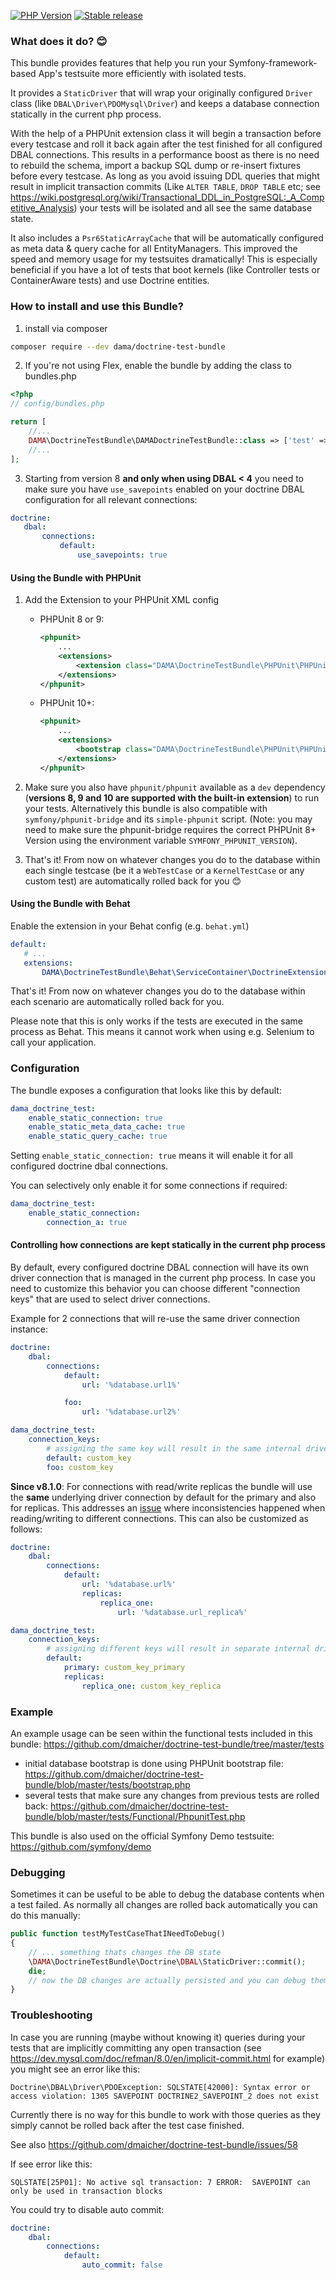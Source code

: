[![PHP Version](https://img.shields.io/packagist/php-v/dama/doctrine-test-bundle)](https://packagist.org/packages/dama/doctrine-test-bundle)
[![Stable release](https://img.shields.io/packagist/v/dama/doctrine-test-bundle)](https://packagist.org/packages/dama/doctrine-test-bundle)

### What does it do? :blush:

This bundle provides features that help you run your Symfony-framework-based App's testsuite more efficiently with isolated tests.

It provides a `StaticDriver` that will wrap your originally configured `Driver` class (like `DBAL\Driver\PDOMysql\Driver`) and keeps a database connection statically in the current php process.

With the help of a PHPUnit extension class it will begin a transaction before every testcase and roll it back again after the test finished for all configured DBAL connections. This results in a performance boost as there is no need to rebuild the schema, import a backup SQL dump or re-insert fixtures before every testcase. As long as you avoid issuing DDL queries that might result in implicit transaction commits (Like `ALTER TABLE`, `DROP TABLE` etc; see https://wiki.postgresql.org/wiki/Transactional_DDL_in_PostgreSQL:_A_Competitive_Analysis) your tests will be isolated and all see the same database state.

It also includes a `Psr6StaticArrayCache` that will be automatically configured as meta data & query cache for all EntityManagers. This improved the speed and memory usage for my testsuites dramatically! This is especially beneficial if you have a lot of tests that boot kernels (like Controller tests or ContainerAware tests) and use Doctrine entities.

### How to install and use this Bundle?

1. install via composer

```bash
composer require --dev dama/doctrine-test-bundle
```

2. If you're not using Flex, enable the bundle by adding the class to bundles.php
```php
<?php
// config/bundles.php

return [
    //...
    DAMA\DoctrineTestBundle\DAMADoctrineTestBundle::class => ['test' => true],
    //...
];
```

3. Starting from version 8 **and only when using DBAL < 4** you need to make sure you have `use_savepoints` enabled on your doctrine DBAL configuration for all relevant connections:

```yaml
doctrine:
   dbal:
       connections:
           default:
               use_savepoints: true
``` 
    
#### Using the Bundle with PHPUnit

1. Add the Extension to your PHPUnit XML config

   - PHPUnit 8 or 9:

       ```xml
       <phpunit>
           ...
           <extensions>
               <extension class="DAMA\DoctrineTestBundle\PHPUnit\PHPUnitExtension" />
           </extensions>
       </phpunit>
       ```
   - PHPUnit 10+:

      ```xml
      <phpunit>
          ...
          <extensions>
              <bootstrap class="DAMA\DoctrineTestBundle\PHPUnit\PHPUnitExtension" />
          </extensions>
      </phpunit>
      ```
    
2. Make sure you also have `phpunit/phpunit` available as a `dev` dependency (**versions 8, 9 and 10 are supported with the built-in extension**) to run your tests. 
   Alternatively this bundle is also compatible with `symfony/phpunit-bridge` and its `simple-phpunit` script. 
   (Note: you may need to make sure the phpunit-bridge requires the correct PHPUnit 8+ Version using the environment variable `SYMFONY_PHPUNIT_VERSION`). 

3. That's it! From now on whatever changes you do to the database within each single testcase (be it a `WebTestCase` or a `KernelTestCase` or any custom test) are automatically rolled back for you :blush:

#### Using the Bundle with Behat

Enable the extension in your Behat config (e.g. `behat.yml`)

```yaml
default:
   # ...
   extensions:
       DAMA\DoctrineTestBundle\Behat\ServiceContainer\DoctrineExtension: ~
```

That's it! From now on whatever changes you do to the database within each scenario are automatically rolled back for you.

Please note that this is only works if the tests are executed in the same process as Behat. This means it cannot work when using e.g. Selenium to call your application. 
    
### Configuration

The bundle exposes a configuration that looks like this by default:
    
```yaml
dama_doctrine_test:
    enable_static_connection: true
    enable_static_meta_data_cache: true
    enable_static_query_cache: true
```

Setting `enable_static_connection: true` means it will enable it for all configured doctrine dbal connections.

You can selectively only enable it for some connections if required:

```yaml
dama_doctrine_test:
    enable_static_connection:
        connection_a: true
```

#### Controlling how connections are kept statically in the current php process

By default, every configured doctrine DBAL connection will have its own driver connection that is managed in the current php process.
In case you need to customize this behavior you can choose different "connection keys" that are used to select driver connections.

Example for 2 connections that will re-use the same driver connection instance:

```yaml
doctrine:
    dbal:
        connections:
            default:
                url: '%database.url1%'

            foo:
                url: '%database.url2%'

dama_doctrine_test:
    connection_keys:
        # assigning the same key will result in the same internal driver connection being re-used for both DBAL connections
        default: custom_key
        foo: custom_key
```

**Since v8.1.0**: For connections with read/write replicas the bundle will use the **same** underlying driver connection by default for the primary and also for replicas. This addresses an [issue](https://github.com/dmaicher/doctrine-test-bundle/issues/289) where inconsistencies happened when reading/writing to different connections. This can also be customized as follows:

```yaml
doctrine:
    dbal:
        connections:
            default:
                url: '%database.url%'
                replicas:
                    replica_one:
                        url: '%database.url_replica%'

dama_doctrine_test:
    connection_keys:
        # assigning different keys will result in separate internal driver connections being used for primary and replica
        default:
            primary: custom_key_primary
            replicas:
                replica_one: custom_key_replica
```

### Example

An example usage can be seen within the functional tests included in this bundle: https://github.com/dmaicher/doctrine-test-bundle/tree/master/tests

- initial database bootstrap is done using PHPUnit bootstrap file: https://github.com/dmaicher/doctrine-test-bundle/blob/master/tests/bootstrap.php
- several tests that make sure any changes from previous tests are rolled back: https://github.com/dmaicher/doctrine-test-bundle/blob/master/tests/Functional/PhpunitTest.php

This bundle is also used on the official Symfony Demo testsuite: https://github.com/symfony/demo

### Debugging 

Sometimes it can be useful to be able to debug the database contents when a test failed. As normally all changes are rolled back automatically you can do this manually:

```php
public function testMyTestCaseThatINeedToDebug()
{
    // ... something thats changes the DB state
    \DAMA\DoctrineTestBundle\Doctrine\DBAL\StaticDriver::commit();
    die;
    // now the DB changes are actually persisted and you can debug them
}
```

### Troubleshooting

In case you are running (maybe without knowing it) queries during your tests that are implicitly committing any open transaction 
(see https://dev.mysql.com/doc/refman/8.0/en/implicit-commit.html for example) you might see an error like this:

```
Doctrine\DBAL\Driver\PDOException: SQLSTATE[42000]: Syntax error or access violation: 1305 SAVEPOINT DOCTRINE2_SAVEPOINT_2 does not exist
```

Currently there is no way for this bundle to work with those queries as they simply cannot be rolled back after the test case finished.

See also https://github.com/dmaicher/doctrine-test-bundle/issues/58

If see error like this:
```
SQLSTATE[25P01]: No active sql transaction: 7 ERROR:  SAVEPOINT can only be used in transaction blocks
```

You could try to disable auto commit:

```yaml
doctrine:
    dbal:
        connections:
            default:
                auto_commit: false
```
